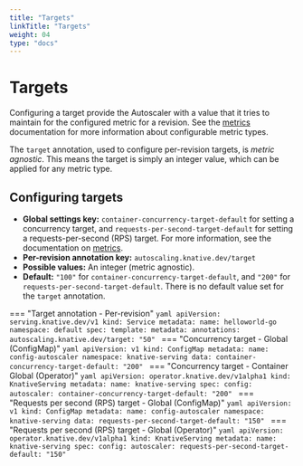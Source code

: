 ```yaml
---
title: "Targets"
linkTitle: "Targets"
weight: 04
type: "docs"
---
```


# Targets

Configuring a target provide the Autoscaler with a value that it tries to maintain for the configured metric for a revision.
See the [metrics](./autoscaling-metrics.md) documentation for more information about configurable metric types.

The `target` annotation, used to configure per-revision targets,  is _metric agnostic_. This means the target is simply an integer value, which can be applied for any metric type.

## Configuring targets

* **Global settings key:** `container-concurrency-target-default` for setting a concurrency target, and `requests-per-second-target-default` for setting a requests-per-second (RPS) target. For more information, see the documentation on [metrics](./autoscaling-metrics.md).
* **Per-revision annotation key:** `autoscaling.knative.dev/target`
* **Possible values:** An integer (metric agnostic).
* **Default:** `"100"` for `container-concurrency-target-default`, and `"200"` for `requests-per-second-target-default`. There is no default value set for the `target` annotation.

=== "Target annotation - Per-revision"
    ```yaml
    apiVersion: serving.knative.dev/v1
    kind: Service
    metadata:
      name: helloworld-go
      namespace: default
    spec:
      template:
        metadata:
          annotations:
            autoscaling.knative.dev/target: "50"
    ```
=== "Concurrency target - Global (ConfigMap)"
    ```yaml
    apiVersion: v1
    kind: ConfigMap
    metadata:
    name: config-autoscaler
    namespace: knative-serving
    data:
    container-concurrency-target-default: "200"
    ```
=== "Concurrency target - Container Global (Operator)"
    ```yaml
    apiVersion: operator.knative.dev/v1alpha1
    kind: KnativeServing
    metadata:
      name: knative-serving
    spec:
      config:
        autoscaler:
          container-concurrency-target-default: "200"
    ```
=== "Requests per second (RPS) target - Global (ConfigMap)"
    ```yaml
    apiVersion: v1
    kind: ConfigMap
    metadata:
    name: config-autoscaler
    namespace: knative-serving
    data:
    requests-per-second-target-default: "150"
    ```
=== "Requests per second (RPS) target - Global (Operator)"
    ```yaml
    apiVersion: operator.knative.dev/v1alpha1
    kind: KnativeServing
    metadata:
      name: knative-serving
    spec:
      config:
        autoscaler:
          requests-per-second-target-default: "150"
    ```
